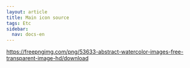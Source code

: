 ```yaml
---
layout: article
title: Main icon source
tags: Etc
sidebar:
  nav: docs-en
---
```


https://freepngimg.com/png/53633-abstract-watercolor-images-free-transparent-image-hd/download
